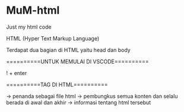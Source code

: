 # MuM-html
Just my html code

HTML (Hyper Text Markup Language)

Terdapat dua bagian di HTML yaitu head dan body

==========UNTUK MEMULAI DI VSCODE==========

! + enter

==========TAG DI HTML==========

<!DOCTYPE html> -> penanda sebagai file html

<html> -> pembungkus semua konten dan selalu berada
          di awal dan akhir 

<head> -> informasi tentang html tersebut

<title> -> judul halaman pada browser

<meta> -> ---

<link> -> untuk menghubungkan dengan file atau media 
          di luar html

<style> -> untuk css inline

<body> -> berisi semua konten yang akan di tampilkan

==========|==========

<h1> - <h6> (heading1 - 6)
Untuk membuat judul

<p> (paragraf)
Untuk membuat paragraf

<br> (line break)
untuk membuat baris baru

<hr> (horizontal break)
untuk membuat garis pemisah

<blockquote> (teks dengan kutip dua)
untuk membuat teks dengan kutip dua pada awal dan akhir

<pre> (-)
---

==========|==========

<strong> (teks tebal)
Untuk penanda teks penting

<b> (teks bold)
Untuk membuat teks tebal

<em> (teks miring)
Untuk penekanan sesuatu pada teks

<i> (italic/teks miring)
Untuk membuat teks miring

<mark> (penanda)
untuk membuat sorotan pada teks

<sub> (-)
---

<sup> (-)
---

==========|==========

<a> (hyperlink)
Untuk membuat tautan ke sumber daya lain

<img> (image)
Untuk memasukan gambar

<audio> (suara)
untuk memasukan suara

<video> (-)
Untuk memasukan video

==========|==========

<ul> 
Untuk membuat daftar tak berurutan

<ol>
Untuk membuat daftar berurutan

<li>
Untuk membuat daftar pada <ul> dan <li>

<dl>
Untuk membuat mendefinisikan daftar deskripsi

<dt>
Untuk membuat definisi istilah dalam daftar deskripsi

<dd> 
untuk membuat definisi dari dalam istilah dari deskripsi

==========|==========

<table>
Untuk membuat tabel 

<tr>


<th>


<td>


==========|==========

<div>
Untuk membuat kelompok elemen

<span>
Untuk mengeleompokan sebagian elemen

==========|==========

<header> 
Untuk membuat konten pengantar

<nav>
untuk membuat navbar (bar navigasi)

<main>
Untuk menunjukan konten utama




